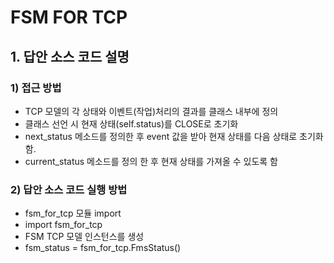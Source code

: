 # FSM FOR TCP
## 1. 답안 소스 코드 설명
### 1) 접근 방법
 - TCP 모델의 각 상태와 이벤트(작업)처리의 결과를 클래스 내부에 정의
 - 클래스 선언 시 현재 상태(self.status)를 CLOSE로 초기화
 - next_status 메소드를 정의한 후 event 값을 받아 현재 상태를 다음 상태로 초기화 함.
 - current_status 메소드를 정의 한 후 현재 상태를 가져올 수 있도록 함
 
### 2) 답안 소스 코드 실행 방법
 - fsm_for_tcp 모듈 import 
  - import fsm_for_tcp
 - FSM TCP 모델 인스턴스를 생성
  - fsm_status = fsm_for_tcp.FmsStatus()
 
